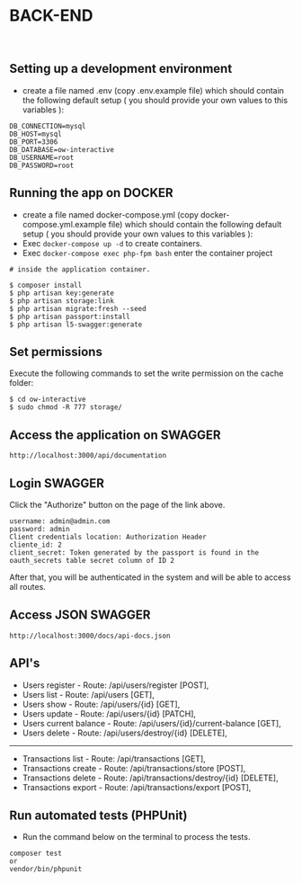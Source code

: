 # BACK-END

<br />

## Setting up a development environment

* create a file named .env (copy .env.example file) which should contain the following default setup ( you should provide your own values to this variables ):
```
DB_CONNECTION=mysql
DB_HOST=mysql
DB_PORT=3306
DB_DATABASE=ow-interactive
DB_USERNAME=root
DB_PASSWORD=root
```

## Running the app on DOCKER

* create a file named docker-compose.yml (copy docker-compose.yml.example file) which should contain the following default setup ( you should provide your own values to this variables ):
* Exec `docker-compose up -d` to create containers.
* Exec `docker-compose exec php-fpm bash` enter the container project
```
# inside the application container.

$ composer install
$ php artisan key:generate
$ php artisan storage:link
$ php artisan migrate:fresh --seed
$ php artisan passport:install
$ php artisan l5-swagger:generate

```

## Set permissions
Execute the following commands to set the write permission on the cache folder:
```
$ cd ow-interactive
$ sudo chmod -R 777 storage/
```
## Access the application on SWAGGER

```
http://localhost:3000/api/documentation
```

## Login SWAGGER
Click the "Authorize" button on the page of the link above.
 
```
username: admin@admin.com
password: admin
Client credentials location: Authorization Header
cliente_id: 2
client_secret: Token generated by the passport is found in the oauth_secrets table secret column of ID 2
```
After that, you will be authenticated in the system and will be able to access all routes.

## Access JSON SWAGGER

```
http://localhost:3000/docs/api-docs.json
```

## API's

* Users register - Route: /api/users/register [POST],
* Users list - Route: /api/users [GET],
* Users show - Route: /api/users/{id} [GET],
* Users update - Route: /api/users/{id} [PATCH],
* Users current balance - Route: /api/users/{id}/current-balance [GET],
* Users delete - Route: /api/users/destroy/{id} [DELETE],
---
* Transactions list - Route: /api/transactions [GET],
* Transactions create - Route: /api/transactions/store [POST],
* Transactions delete - Route: /api/transactions/destroy/{id} [DELETE],
* Transactions export - Route: /api/transactions/export [POST],

## Run automated tests (PHPUnit)
* Run the command below on the terminal to process the tests.
``` 
composer test
or
vendor/bin/phpunit
```
